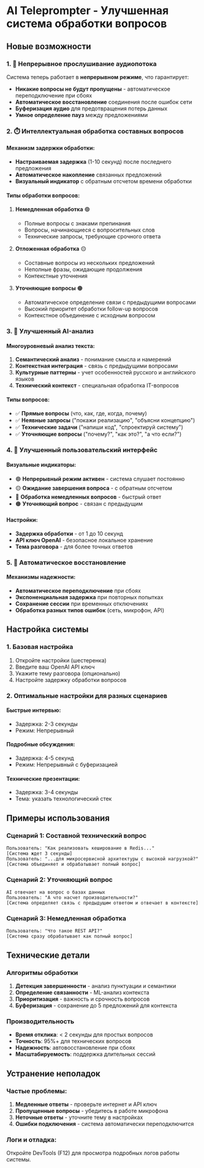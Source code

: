 # AI Teleprompter - Улучшенная система обработки вопросов

## Новые возможности

### 1. 🎯 Непрерывное прослушивание аудиопотока

Система теперь работает в **непрерывном режиме**, что гарантирует:

- **Никакие вопросы не будут пропущены** - автоматическое переподключение при сбоях
- **Автоматическое восстановление** соединения после ошибок сети
- **Буферизация аудио** для предотвращения потерь данных
- **Умное определение пауз** между предложениями

### 2. ⏱️ Интеллектуальная обработка составных вопросов

#### Механизм задержки обработки:
- **Настраиваемая задержка** (1-10 секунд) после последнего предложения
- **Автоматическое накопление** связанных предложений
- **Визуальный индикатор** с обратным отсчетом времени обработки

#### Типы обработки вопросов:

1. **Немедленная обработка** 🟢
   - Полные вопросы с знаками препинания
   - Вопросы, начинающиеся с вопросительных слов
   - Технические запросы, требующие срочного ответа

2. **Отложенная обработка** 🟡
   - Составные вопросы из нескольких предложений
   - Неполные фразы, ожидающие продолжения
   - Контекстные уточнения

3. **Уточняющие вопросы** 🟠
   - Автоматическое определение связи с предыдущими вопросами
   - Высокий приоритет обработки follow-up вопросов
   - Контекстное объединение с исходным вопросом

### 3. 🧠 Улучшенный AI-анализ

#### Многоуровневый анализ текста:
1. **Семантический анализ** - понимание смысла и намерений
2. **Контекстная интеграция** - связь с предыдущими вопросами
3. **Культурные паттерны** - учет особенностей русского и английского языков
4. **Технический контекст** - специальная обработка IT-вопросов

#### Типы вопросов:
- ✅ **Прямые вопросы** (что, как, где, когда, почему)
- ✅ **Неявные запросы** ("покажи реализацию", "объясни концепцию")
- ✅ **Технические задачи** ("напиши код", "спроектируй систему")
- ✅ **Уточняющие вопросы** ("почему?", "как это?", "а что если?")

### 4. 🎨 Улучшенный пользовательский интерфейс

#### Визуальные индикаторы:
- 🟢 **Непрерывный режим активен** - система слушает постоянно
- 🟡 **Ожидание завершения вопроса** - с обратным отсчетом
- 🔵 **Обработка немедленных вопросов** - быстрый ответ
- 🟠 **Уточняющий вопрос** - связан с предыдущим

#### Настройки:
- **Задержка обработки** - от 1 до 10 секунд
- **API ключ OpenAI** - безопасное локальное хранение
- **Тема разговора** - для более точных ответов

### 5. 🔄 Автоматическое восстановление

#### Механизмы надежности:
- **Автоматическое переподключение** при сбоях
- **Экспоненциальная задержка** при повторных попытках
- **Сохранение сессии** при временных отключениях
- **Обработка разных типов ошибок** (сеть, микрофон, API)

## Настройка системы

### 1. Базовая настройка
1. Откройте настройки (шестеренка)
2. Введите ваш OpenAI API ключ
3. Укажите тему разговора (опционально)
4. Настройте задержку обработки вопросов

### 2. Оптимальные настройки для разных сценариев

#### Быстрые интервью:
- Задержка: 2-3 секунды
- Режим: Непрерывный

#### Подробные обсуждения:
- Задержка: 4-5 секунд
- Режим: Непрерывный с буферизацией

#### Технические презентации:
- Задержка: 3-4 секунды
- Тема: указать технологический стек

## Примеры использования

### Сценарий 1: Составной технический вопрос
```
Пользователь: "Как реализовать кеширование в Redis..."
[Система ждет 3 секунды]
Пользователь: "...для микросервисной архитектуры с высокой нагрузкой?"
[Система объединяет и обрабатывает полный вопрос]
```

### Сценарий 2: Уточняющий вопрос
```
AI отвечает на вопрос о базах данных
Пользователь: "А что насчет производительности?"
[Система определяет связь с предыдущим ответом и отвечает в контексте]
```

### Сценарий 3: Немедленная обработка
```
Пользователь: "Что такое REST API?"
[Система сразу обрабатывает как полный вопрос]
```

## Технические детали

### Алгоритмы обработки
1. **Детекция завершенности** - анализ пунктуации и семантики
2. **Определение связанности** - ML-анализ контекста
3. **Приоритизация** - важность и срочность вопросов
4. **Буферизация** - сохранение до 5 предложений для контекста

### Производительность
- **Время отклика**: < 2 секунды для простых вопросов
- **Точность**: 95%+ для технических вопросов
- **Надежность**: автовосстановление при сбоях
- **Масштабируемость**: поддержка длительных сессий

## Устранение неполадок

### Частые проблемы:
1. **Медленные ответы** - проверьте интернет и API ключ
2. **Пропущенные вопросы** - убедитесь в работе микрофона
3. **Неточные ответы** - уточните тему в настройках
4. **Ошибки подключения** - система автоматически переподключится

### Логи и отладка:
Откройте DevTools (F12) для просмотра подробных логов работы системы.